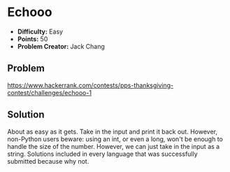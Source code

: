 # Echooo

* **Difficulty:** Easy
* **Points:** 50
* **Problem Creator:** Jack Chang

## Problem

https://www.hackerrank.com/contests/pps-thanksgiving-contest/challenges/echooo-1

## Solution

About as easy as it gets. Take in the input and print it back out. However, non-Python users beware: using an int, or even a long, won't be enough to handle the size of the number. However, we can just take in the input as a string. Solutions included in every language that was successfully submitted because why not.
